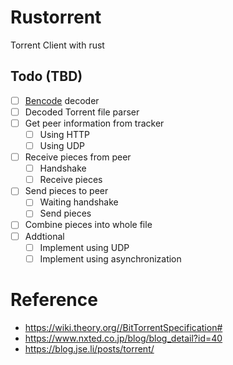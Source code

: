 # Rustorrent

Torrent Client with rust

## Todo (TBD)

- [ ] [Bencode](https://en.wikipedia.org/wiki/Bencode#Encoding_algorithm) decoder
- [ ] Decoded Torrent file parser
- [ ] Get peer information from tracker
  - [ ] Using HTTP
  - [ ] Using UDP
- [ ] Receive pieces from peer
  - [ ] Handshake
  - [ ] Receive pieces
- [ ] Send pieces to peer
  - [ ] Waiting handshake
  - [ ] Send pieces
- [ ] Combine pieces into whole file
- [ ] Addtional
  - [ ] Implement using UDP
  - [ ] Implement using asynchronization

# Reference

- <https://wiki.theory.org//BitTorrentSpecification#>
- <https://www.nxted.co.jp/blog/blog_detail?id=40>
- <https://blog.jse.li/posts/torrent/>
